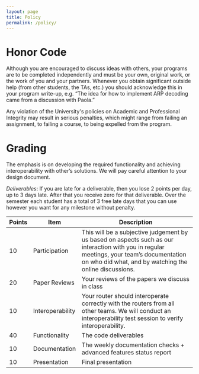 ```yaml
---
layout: page
title: Policy
permalink: /policy/
---
```


# Honor Code

Although you are encouraged to discuss ideas with others, your programs are to be completed independently and must be your own, original work, or the work of you and your partners. Whenever you obtain significant outside help (from other students, the TAs, etc.) you should acknowledge this in your program write-up, e.g. “The idea for how to implement ARP decoding came from a discussion with Paola.”

Any violation of the University's policies on Academic and Professional Integrity may result in serious penalties, which might range from failing an assignment, to failing a course, to being expelled from the program.


# Grading

The emphasis is on developing the required functionality and achieving interoperability with other’s solutions. We will pay careful attention to your design document.

*Deliverables*: If you are late for a deliverable, then you lose 2 points per day, up to 3 days late. After that you receive zero for that deliverable.  Over the semester each student has a total of 3 free late days that you can use however you want for any milestone without penalty.

Points | Item               | Description
-------|--------------------|------------
10 | Participation      | This will be a subjective judgement by us based on aspects such as our interaction with you in regular meetings, your team’s documentation on who did what, and by watching the online discussions.
20 | Paper Reviews      | Your reviews of the papers we discuss in class
10 | Interoperability   | Your router should interoperate correctly with the routers from all other teams. We will conduct an interoperability test session to verify interoperability.
40  | Functionality      | The code deliverables
10  | Documentation      | The weekly documentation checks + advanced features status report
10  | Presentation       | Final presentation



